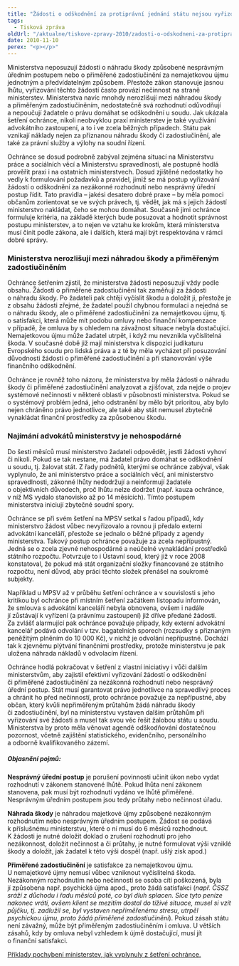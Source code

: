 ```yaml
---
title: "Žádosti o odškodnění za protiprávní jednání státu nejsou vyřizovány v souladu se zákonem"
tags:
  - Tisková zpráva
oldUrl: "/aktualne/tiskove-zpravy-2010/zadosti-o-odskodneni-za-protipravni-jednani-statu-nejsou-vyrizovany-v-souladu-se-zakone"
date: 2010-11-10
perex: "<p></p>"
---
```


<!-- imported from the old website -->

<p>Ministerstva neposuzují žádosti o náhradu škody způsobené nesprávným úředním postupem nebo o přiměřené zadostiučinění za nemajetkovou újmu jednotným a předvídatelným způsobem. Přestože zákon stanovuje jasnou lhůtu, vyřizování těchto žádostí často provází nečinnost na straně ministerstev. Ministerstva navíc mnohdy nerozlišují mezi náhradou škody a přiměřeným zadostiučiněním, nedostatečně svá rozhodnutí odůvodňují a nepoučují žadatele o právu domáhat se odškodnění u soudu. Jak ukázala šetření ochránce, nikoli neobvyklou praxí ministerstev je také využívání advokátního zastoupení, a to i ve zcela běžných případech. Státu pak vznikají náklady nejen za přiznanou náhradu škody či zadostiučinění, ale také za právní služby a výlohy na soudní řízení.</p><p>Ochránce se dosud podrobně zabýval zejména situací na Ministerstvu práce a sociálních věcí a Ministerstvu spravedlnosti, ale postupně hodlá prověřit praxi i na ostatních ministerstvech. Dosud zjištěné nedostatky ho vedly k formulování požadavků a pravidel, jimiž se má postup vyřizování žádostí o odškodnění za nezákonné rozhodnutí nebo nesprávný úřední postup řídit. Tato pravidla – jakési desatero dobré praxe – by měla pomoci občanům zorientovat se ve svých právech, tj. vědět, jak má s jejich žádostí ministerstvo nakládat, čeho se mohou domáhat. Současně jimi ochránce formuluje kritéria, na základě kterých bude posuzovat a hodnotit správnost postupu ministerstev, a to nejen ve vztahu ke krokům, která ministerstva musí činit podle zákona, ale i dalších, která mají být respektována v rámci dobré správy. </p><h3><strong>Ministerstva nerozlišují mezi náhradou škody a přiměřeným zadostiučiněním</strong></h3><p>Ochránce šetřením zjistil, že ministerstva žádosti neposuzují vždy podle obsahu. Žádosti o přiměřené zadostiučinění tak zaměňují za žádosti o náhradu škody. Po žadateli pak chtějí vyčíslit škodu a doložit ji, přestože je z obsahu žádosti zřejmé, že žadatel použil chybnou formulaci a nejedná se o náhradu škody, ale o přiměřené zadostiučinění za nemajetkovou újmu, tj. o satisfakci, která může mít podobu omluvy nebo finanční kompenzace v případě, že omluva by s ohledem na závažnost situace nebyla dostačující. Nemajetkovou újmu může žadatel utrpět, i když mu nevznikla vyčíslitelná škoda. V současné době již mají ministerstva k dispozici judikaturu Evropského soudu pro lidská práva a z té by měla vycházet při posuzování důvodnosti žádosti o přiměřené zadostiučinění a při stanovování výše finančního odškodnění.</p><p>Ochránce je rovněž toho názoru, že ministerstva by měla žádosti o náhradu škody či přiměřené zadostiučinění analyzovat a zjišťovat, zda nejde o projev systémové nečinnosti v některé oblasti v působnosti ministerstva. Pokud se o systémový problém jedná, jeho odstranění by mělo být prioritou, aby bylo nejen chráněno právo jednotlivce, ale také aby stát nemusel zbytečně vynakládat finanční prostředky za způsobenou škodu. </p><h3><strong>Najímání advokátů ministerstvy je nehospodárné</strong></h3><p>Do šesti měsíců musí ministerstvo žadateli odpovědět, jestli žádosti vyhoví či nikoli. Pokud se tak nestane, má žadatel právo domáhat se odškodnění u soudu, tj. žalovat stát. Z řady podnětů, kterými se ochránce zabýval, však vyplynulo, že ani ministerstvo práce a sociálních věcí, ani ministerstvo spravedlnosti, zákonné lhůty nedodržují a neinformují žadatele o objektivních důvodech, proč lhůtu nelze dodržet (např. kauza ochránce, v níž MS vydalo stanovisko až po 14 měsících). Tímto postupem ministerstva iniciují zbytečné soudní spory.</p><p>Ochránce se při svém šetření na MPSV setkal s řadou případů, kdy ministerstvo žádost vůbec nevyřizovalo a rovnou ji předalo externí advokátní kanceláří, přestože se jednalo o běžné případy z agendy ministerstva. Takový postup ochránce považuje za zcela nepřípustný. Jedná se o zcela zjevné nehospodárné a neúčelné vynakládání prostředků státního rozpočtu. Potvrzuje to i Ústavní soud, který již v roce 2008 konstatoval, že pokud má stát organizační složky financované ze státního rozpočtu, není důvod, aby práci těchto složek přenášel na soukromé subjekty.</p><p>Například u MPSV až v průběhu šetření ochránce a v souvislosti s jeho kritikou byl ochránce při místním šetření začátkem listopadu informován, že smlouva s advokátní kanceláří nebyla obnovena, ovšem i nadále jí zůstávají k vyřízení (a právnímu zastoupení) již dříve předané žádosti.  Za zvlášť alarmující pak ochránce považuje případy, kdy externí advokátní kancelář podává odvolání v tzv. bagatelních sporech (rozsudky s přiznaným peněžitým plněním do 10 000 Kč), v nichž je odvolání nepřípustné. Dochází tak k zjevnému plýtvání finančními prostředky, protože ministerstvu je pak uložena náhrada nákladů v odvolacím řízení.</p><p>Ochránce hodlá pokračovat v šetření z vlastní iniciativy i vůči dalším ministerstvům, aby zajistil efektivní vyřizování žádostí o odškodnění či přiměřené zadostiučinění za nezákonná rozhodnutí nebo nesprávný úřední postup. Stát musí garantovat právo jednotlivce na spravedlivý proces a chránit ho před nečinností, proto ochránce považuje za nepřípustné, aby občan, který kvůli nepřiměřeným průtahům žádá náhradu škody či zadostiučinění, byl na ministerstvu vystaven dalším průtahům při vyřizování své žádosti a musel tak svou věc řešit žalobou státu u soudu. Ministerstva by proto měla věnovat agendě odškodňování dostatečnou pozornost, včetně zajištění statistického, evidenčního, personálního a odborně kvalifikovaného zázemí.</p><h5>Objasnění pojmů:<p></p></h5><p><b>Nesprávný úřední postup</b> je porušení povinnosti učinit úkon nebo vydat rozhodnutí v zákonem stanovené lhůtě. Pokud lhůta není zákonem stanovena, pak musí být rozhodnutí vydáno ve lhůtě přiměřené. Nesprávným úředním postupem jsou tedy průtahy nebo nečinnost úřadu. </p><p><b>Náhrada škody</b> je náhradou majetkové újmy způsobené nezákonným rozhodnutím nebo nesprávným úředním postupem. Žádost se podává k příslušnému ministerstvu, které o ní musí do 6 měsíců rozhodnout. K žádosti je nutné doložit doklad o zrušení rozhodnutí pro jeho nezákonnost, doložit nečinnost a či průtahy, je nutné formulovat výši vzniklé škody a doložit, jak žadatel k této výši dospěl (např. ušlý zisk apod.)</p><p><b>Přiměřené zadostiučinění</b> je satisfakce za nemajetkovou újmu. U nemajetkové újmy nemusí vůbec vzniknout vyčíslitelná škoda. Nezákonným rozhodnutím nebo nečinností se osoba cítí poškozená, byla jí způsobena např. psychická újma apod., proto žádá satisfakci (<i>např. ČSSZ sráží z důchodu i řadu měsíců poté, co byl dluh splacen. Sice tyto peníze nakonec vrátí, ovšem klient se mezitím dostal do tíživé situace, musel si vzít půjčku, tj. zadlužil se, byl vystaven nepřiměřenému stresu, utrpěl psychickou újmu, proto žádá přiměřené zadostiučinění</i>). Pokud zásah státu není závažný, může být přiměřeným zadostiučiněním i omluva. U větších zásahů, kdy by omluva nebyl vzhledem k újmě dostačující, musí jít o finanční satisfakci.</p><p></p><p><a href="https://www.ochrance.cz/ostatni/priklady-pochybeni-ministerstva/">Příklady pochybení ministerstev, jak vyplynuly z šetření ochránce.</a></p><p></p><p></p>
